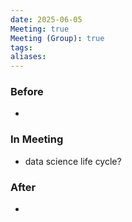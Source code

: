```yaml
---
date: 2025-06-05
Meeting: true
Meeting (Group): true
tags: 
aliases:
---
```


### Before
- 

### In Meeting
- data science life cycle?

### After
- 